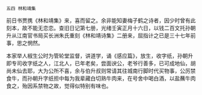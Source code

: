     五四 林和靖集 

   前日书贾携《林和靖集》来，喜而留之。余非能知妻梅子鹤之诗者，因少时曾有此刻本，故不能无恋恋。查旧日记第七册，光绪壬寅正月十六日，以钱二百文托孙朝升从江南官书局买长洲朱氏重刻《林和靖诗集》二册来，屈指计之已是三十七年前事，思之惘然。

   本家举人椒生公时为管轮堂监督，讲道学，诵《感应篇》，放生，收字纸，孙朝升即专司收字纸之人，江北人，已年老矣，尝面谀公，老爷行善多，已可成地仙，胡尚未仙去耶，大为公所不喜，余与伯升叔则常请其往城南行脚时代买物事，公厉禁食牛，而孙朝升字纸担中每为我辈藏白切熟牛肉来，在号舍中喝白酒，以盐蘸牛肉食之，殆因系禁物之故，觉得似特别有味也。

